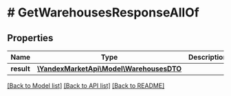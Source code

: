 # # GetWarehousesResponseAllOf

## Properties

Name | Type | Description | Notes
------------ | ------------- | ------------- | -------------
**result** | [**\YandexMarketApi\Model\WarehousesDTO**](WarehousesDTO.md) |  | [optional]

[[Back to Model list]](../../README.md#models) [[Back to API list]](../../README.md#endpoints) [[Back to README]](../../README.md)
